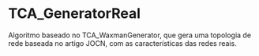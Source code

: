 # TCA_GeneratorReal
Algoritmo baseado no TCA_WaxmanGenerator, que gera uma topologia de rede baseada no artigo JOCN, com as características das redes reais.
